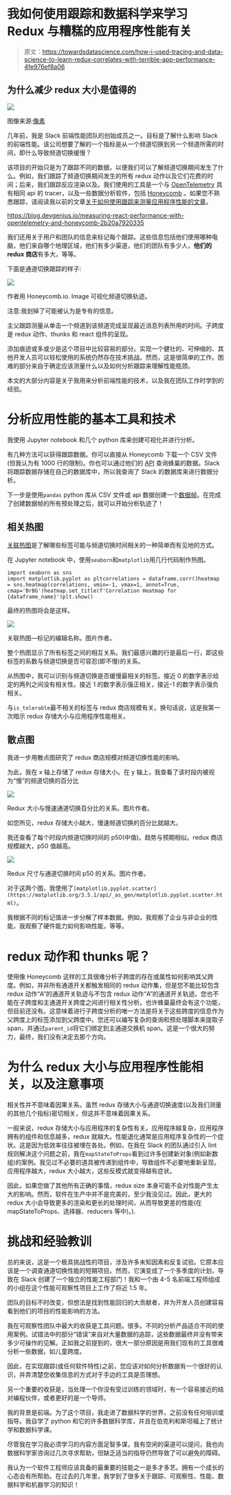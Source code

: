 # 我如何使用跟踪和数据科学来学习 Redux 与糟糕的应用程序性能有关

> 原文：<https://towardsdatascience.com/how-i-used-tracing-and-data-science-to-learn-redux-correlates-with-terrible-app-performance-4fe976ef8a06>

## 为什么减少 redux 大小是值得的

![](img/605c2c90b5e004c3785a363e944dd9de.png)

图像来源:[像素](https://www.pexels.com/photo/person-writing-on-notebook-669615/)

几年前，我是 Slack 前端性能团队的创始成员之一。目标是了解什么影响 Slack 的前端性能。该公司想要了解的一个指标是从一个频道切换到另一个频道所需的时间，即什么导致频道切换缓慢？

该项目的开始只是为了跟踪不同的数据，以便我们可以了解频道切换期间发生了什么。例如，我们跟踪了频道切换期间发生的所有 redux 动作以及它们花费的时间；后来，我们跟踪反应渲染以及。我们使用的工具是一个与 [OpenTelemetry](https://opentelemetry.io/docs/instrumentation/js/api/tracing/) 具有相同 api 的 tracer，以及一些数据分析软件，包括 [Honeycomb](https://www.honeycomb.io/) 。如果您不熟悉跟踪，请阅读我以前的文章[关于如何使用跟踪来测量应用程序性能的文章](https://medium.com/dev-genius/measuring-react-performance-with-opentelemetry-and-honeycomb-2b20a7920335)。

<https://blog.devgenius.io/measuring-react-performance-with-opentelemetry-and-honeycomb-2b20a7920335>  

我们还用关于用户和团队的信息来标记每个跟踪。这些信息包括他们使用哪种电脑，他们来自哪个地理区域，他们有多少渠道，他们的团队有多少人，**他们的 redux 商店**有多大，等等。

下面是通道切换跟踪的样子:

![](img/84606683e330d30930ca9c1f18194437.png)

作者用 Honeycomb.io. Image 可视化频道切换轨迹。

注意:我划掉了可能被认为是专有的信息。

主父跟踪测量从单击一个频道到该频道完成呈现最近消息列表所用的时间。子跨度是 redux 动作、thunks 和 react 组件的呈现。

添加痕迹或多或少是这个项目中比较容易的部分。实现一个健壮的、可伸缩的、其他开发人员可以轻松使用的系统仍然存在技术挑战。然而，这是很简单的工作。困难的部分来自于确定应该测量什么以及如何分析跟踪来理解性能瓶颈。

本文的大部分内容是关于我用来分析前端性能的技术，以及我在团队工作时学到的经验。

# 分析应用性能的基本工具和技术

我使用 Jupyter notebook 和几个 python 库来创建可视化并进行分析。

有几种方法可以获得跟踪数据。你可以直接从 Honeycomb 下载一个 CSV 文件(但我认为有 1000 行的限制)。你也可以通过他们的 [API](https://docs.honeycomb.io/api/query-results/) 查询蜂巢的数据。Slack 将跟踪数据存储在自己的数据库中，所以我查询了 Slack 的数据库来进行数据分析。

下一步是使用`pandas` python 库从 CSV 文件或 api 数据创建一个[数据帧](https://pandas.pydata.org/docs/reference/api/pandas.DataFrame.html)。在完成了创建数据帧的所有预处理之后，就可以开始分析轨迹了！

## 相关热图

[关联热图](https://seaborn.pydata.org/generated/seaborn.heatmap.html)是了解哪些标签可能与频道切换时间相关的一种简单而有见地的方式。

在 Jupyter notebook 中，使用`seaborn`和`matplotlib`用几行代码制作热图。

```
import seaborn as sns
import matplotlib.pyplot as pltcorrelations = dataframe.corr()heatmap = sns.heatmap(correlations, vmin=-1, vmax=1, annot=True, cmap='BrBG')heatmap.set_title(f'Correlation Heatmap for {dataframe_name}')plt.show()
```

最终的热图将会是这样。

![](img/55a5cdce5e653199582c305e8687368d.png)

关联热图—标记的编辑名称。图片作者。

整个热图显示了所有标签之间的相互关系。我们最感兴趣的行是最后一行，即这些标签的系数与频道切换是否可容忍(即不慢)的关系。

从热图中，我可以识别与频道切换是否缓慢最相关的标签。接近 0 的数字表示给定的两列之间没有相关性。接近 1 的数字表示强正相关，接近-1 的数字表示强负相关。

与`is_tolerable`最不相关的标签与 redux 商店规模有关。换句话说，这是我第一次暗示 redux 存储大小与应用程序性能相关。

## 散点图

我进一步用散点图研究了 redux 商店规模对频道切换性能的影响。

为此，我在 x 轴上存储了 redux 存储大小。在 y 轴上，我查看了该时段内被视为“慢”的频道切换的百分比

![](img/f9c25a314e7ef40eb91a39c381eedfbf.png)

Redux 大小与慢速通道切换百分比的关系。图片作者。

如您所见，redux 存储大小越大，慢速频道切换的百分比就越大。

我还查看了每个时段内频道切换时间的 p50(中值)。趋势与预期相似。redux 商店规模越大，p50 值越高。

![](img/5e918556ffcd3e79b5989d4bfba9209e.png)

Redux 尺寸与通道切换时间 p50 的关系。图片作者。

对于这两个图，我使用了`[matplotlib.pyplot.scatter](https://matplotlib.org/3.5.1/api/_as_gen/matplotlib.pyplot.scatter.html)`。

我根据不同的标记值进一步分解了样本数据。例如，我观察了企业与非企业的性能，我观察了硬件能力如何影响性能，等等。

# redux 动作和 thunks 呢？

使用像 Honeycomb 这样的工具很难分析子跨度的存在或属性如何影响其父跨度。例如，并非所有通道开关都触发相同的 redux 动作集，但是您不能比较包含 redux 动作“A”的通道开关轨迹与不包含 redux 动作“A”的通道开关轨迹。您也不能在子跨度和主通道开关跨度之间进行相关性分析。也许蜂巢最终会有这个功能，但目前还没有。这意味着进行子跨度分析的唯一方法是将关于这些跨度的信息作为父跨度上的标签添加到父跨度中。您还可以编写复杂的查询和预处理脚本来提取子 span，并通过`parent_id`将它们绑定到主通道交换机 span。这是一个很大的努力，最终，我们没有决定去那个方向。

# 为什么 redux 大小与应用程序性能相关，以及注意事项

相关性并不意味着因果关系。虽然 redux 存储大小与通道切换速度(以及我们测量的其他几个指标)密切相关，但这并不意味着因果关系。

一般来说，redux 存储大小与应用程序的复杂性有关。应用程序越复杂，应用程序拥有的组件和信息越多，redux 就越大。性能退化通常是应用程序复杂性的一个症状。这是因为低效率往往被埋在各处。例如，在我在 Slack 的团队通过引入 lint 规则解决这个问题之前，我在`mapStateToProps`看到过许多创建新对象(例如新数组)的案例。我见过不必要的道具被传递到组件中，导致组件不必要地重新呈现。应用程序越大，redux 大小越大，这些反模式就变得越有症状。

因此，如果您做了其他所有正确的事情，redux size 本身可能不会对性能产生太大的影响。然而，软件在生产中并不是完美的，至少我没见过。因此，更大的 redux 大小会导致更多的渲染和更长的处理时间，从而导致更差的性能(在 mapStateToProps、选择器、reducers 等中)。).

# 挑战和经验教训

总的来说，这是一个极具挑战性的项目，涉及许多未知因素和反复试验。它原本应该是一个调查通道切换性能的短期项目。然而，它演变成了一个多季度的计划，导致在 Slack 创建了一个独立的性能工程部门！我和一个由 4-5 名前端工程师组成的小组在这个性能可观察性项目上工作了将近 1.5 年。

团队的目标不时改变，但想法是找到性能回归的大贡献者，并为开发人员创建容易看到他们的项目的性能影响的方法。

我在可观察性团队中最大的收获是工具问题。很多。不同的分析产品适合不同的使用案例。试错法中的部分“错误”来自对大量数据的追踪，这些数据最终并没有带来多少可操作的见解。正如我之前提到的，很大一部分原因是用我们现有的工具很难分析一些数据，如儿童跨度。

因此，在实现跟踪(或任何软件特性)之前，您应该对如何分析数据有一个很好的认识，并弄清楚您收集信息的方式对于手边的工具是否理想。

另一个重要的收获是，当处理一个你没有受过训练的领域时，有一个容易接近的结对编程伙伴，或者更好的是一个导师。

我的背景是前端。为了这个项目，我走进了数据科学的世界，之前没有任何培训或指导。我自学了 python 和它的许多数据科学库，并且在伯克利和斯坦福上了统计学和数据科学课。

尽管我在学习我必须学习的内容方面足智多谋，我有空闲的渠道可以提问，我也向数据科学家咨询过几次寻求帮助，但缺乏适当的指导仍然导致了可以避免的障碍。

我认为一个软件工程师应该具备的最重要的技能之一是多才多艺。拥有一个成长的心态会有所帮助。在过去的几年里，我学到了很多关于跟踪、可观察性、性能、数据科学和机器学习的知识！